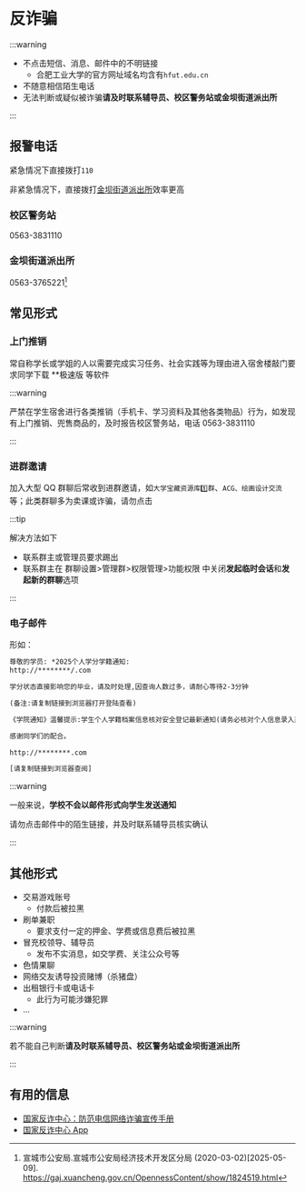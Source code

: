 # 反诈骗

:::warning

- 不点击短信、消息、邮件中的不明链接
  - 合肥工业大学的官方网址域名均含有`hfut.edu.cn`
- 不随意相信陌生电话
- 无法判断或疑似被诈骗**请及时联系辅导员、校区警务站或金坝街道派出所**

:::

## 报警电话

紧急情况下直接拨打`110`

非紧急情况下，直接拨打[金坝街道派出所](#金坝街道派出所)效率更高

### 校区警务站

0563-3831110

### 金坝街道派出所

0563-3765221[^1]

## 常见形式

### 上门推销

常自称学长或学姐的人以需要完成实习任务、社会实践等为理由进入宿舍楼敲门要求同学下载 \*\*极速版 等软件

:::warning

严禁在学生宿舍进行各类推销（手机卡、学习资料及其他各类物品）行为，如发现有上门推销、兜售商品的，及时报告校区警务站，电话 0563-3831110

:::

### 进群邀请

加入大型 QQ 群聊后常收到进群邀请，如`大学宝藏资源库1️⃣群`、`ACG、绘画设计交流`等；此类群聊多为卖课或诈骗，请勿点击

:::tip

解决方法如下

- 联系群主或管理员要求踢出
- 联系群主在 群聊设置>管理群>权限管理>功能权限 中关闭**发起临时会话**和**发起新的群聊**选项

:::

### 电子邮件

形如：

```txt
尊敬的学员: *2025个人学分学籍通知:
http://********/.com

学分状态直接影响您的毕业，请及时处理,因查询人数过多，请耐心等待2-3分钟

(备注:请复制链接到浏览器打开登陆查看)
```

```txt
《学院通知》温馨提示:学生个人学籍档案信息核对安全登记最新通知(请务必核对个人信息录入系统，)

感谢同学们的配合。

http://********.com

[请复制链接到浏览器查阅]
```

:::warning

一般来说，**学校不会以邮件形式向学生发送通知**

请勿点击邮件中的陌生链接，并及时联系辅导员核实确认

:::

## 其他形式

- 交易游戏账号
  - 付款后被拉黑
- 刷单兼职
  - 要求支付一定的押金、学费或信息费后被拉黑
- 冒充校领导、辅导员
  - 发布不实消息，如交学费、关注公众号等
- 色情果聊
- 网络交友诱导投资赌博（杀猪盘）
- 出租银行卡或电话卡
  - 此行为可能涉嫌犯罪
- ...

:::warning

若不能自己判断**请及时联系辅导员、校区警务站或金坝街道派出所**

:::

## 有用的信息

- [国家反诈中心：防范电信网络诈骗宣传手册](https://www.mps.gov.cn/n2253534/n2253543/c9257095/content.html)
- [国家反诈中心 App](https://sj.qq.com/appdetail/com.hicorenational.antifraud)

[^1]:
    宣城市公安局.宣城市公安局经济技术开发区分局 (2020-03-02)\[2025-05-09].  
    <https://gaj.xuancheng.gov.cn/OpennessContent/show/1824519.html>
